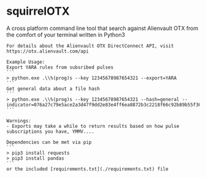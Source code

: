 # squirrelOTX
A cross platform command line tool that search against Alienvault OTX from the comfort of your terminal written in Python3

    For details about the Alienvault OTX DirectConnect API, visit https://otx.alienvault.com/api

    Example Usage:
    Export YARA rules from subsribed pulses
    ```
    > python.exe .\\%(prog)s --key 12345678987654321 --export=YARA
    ```
    Get general data about a file hash
    ```
    > python.exe .\\%(prog)s --key 12345678987654321 --hash=general --indicator=076a27c79e5ace2a3d47f9dd2e83e4ff6ea8872b3c2218f66c92b89b55f36560
    ```

    Warnings:
    - Exports may take a while to return results based on how pulse subscriptions you have, YMMV....

    Dependencies can be met via pip
    ```
    > pip3 install requests
    > pip3 install pandas
    ```
    or the included [requirements.txt](./requirements.txt) file
